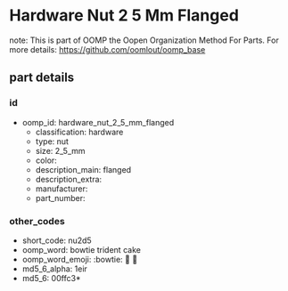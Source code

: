 # Hardware Nut 2 5 Mm Flanged  

note: This is part of OOMP the Oopen Organization Method For Parts. For more details: https://github.com/oomlout/oomp_base

##  part details





### id
* oomp_id: hardware_nut_2_5_mm_flanged
  * classification: hardware
  * type: nut
  * size: 2_5_mm
  * color: 
  * description_main: flanged
  * description_extra: 
  * manufacturer: 
  * part_number: 

### other_codes
* short_code: nu2d5
* oomp_word: bowtie trident cake
* oomp_word_emoji: :bowtie: :trident: :cake:
* md5_6_alpha: 1eir
* md5_6: 00ffc3* 